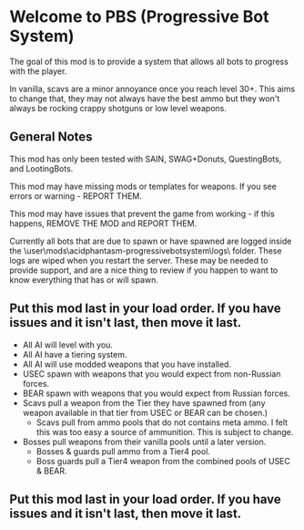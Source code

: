 # Welcome to PBS (Progressive Bot System)

The goal of this mod is to provide a system that allows all bots to progress with the player. 

In vanilla, scavs are a minor annoyance once you reach level 30+. This aims to change that, they may not always have the best ammo but they won't always be rocking crappy shotguns or low level weapons.

## General Notes

This mod has only been tested with SAIN, SWAG+Donuts, QuestingBots, and LootingBots.

This mod may have missing mods or templates for weapons. If you see errors or warning - REPORT THEM.

This mod may have issues that prevent the game from working - if this happens, REMOVE THE MOD and REPORT THEM.

Currently all bots that are due to spawn or have spawned are logged inside the \user\mods\acidphantasm-progressivebotsystem\logs\ folder. These logs are wiped when you restart the server. These may be needed to provide support, and are a nice thing to review if you happen to want to know everything that has or will spawn.

## Put this mod last in your load order. If you have issues and it isn't last, then move it last.

- All AI will level with you.
- All AI have a tiering system.
- All AI will use modded weapons that you have installed.
- USEC spawn with weapons that you would expect from non-Russian forces.
- BEAR spawn with weapons that you would expect from Russian forces.
- Scavs pull a weapon from the Tier they have spawned from (any weapon available in that tier from USEC or BEAR can be chosen.)
  - Scavs pull from ammo pools that do not contains meta ammo. I felt this was too easy a source of ammunition. This is subject to change.
- Bosses pull weapons from their vanilla pools until a later version.
  - Bosses & guards pull ammo from a Tier4 pool.
  - Boss guards pull a Tier4 weapon from the combined pools of USEC & BEAR.

## Put this mod last in your load order. If you have issues and it isn't last, then move it last.
